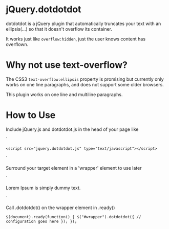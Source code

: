 jQuery.dotdotdot
================

dotdotdot is a jQuery plugin that automatically truncates your text with an ellipsis(...) so that it doesn't overflow its container.

It works just like `overflow:hidden`, just the user knows content has overflown.


Why not use text-overflow?
=========================

The CSS3 `text-overflow:ellipsis` property is promising but currently only works on one line paragraphs, and does not support some older browsers.

This plugin works on one line and multiline paragraphs.


How to Use
==========

Include jQuery.js and dotdotdot.js in the head of your page like

`<head>
  <script src="jquery.js" type="text/javascript"></script>
	<script src="jquery.dotdotdot.js" type="text/javascript"></script>
</head>`

Surround your target element in a 'wrapper' element to use later

`<div id="wrapper">
  <p>Lorem Ipsum is simply dummy text.</p>
</div>`

Call .dotdotdot() on the wrapper element in .ready()

`$(document).ready(function() {
  $("#wrapper").dotdotdot({
		//	configuration goes here
	});
});`
